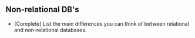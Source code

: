 ## Non-relational DB's
* [Complete] List the main differences you can think of between relational and non-relational databases.

